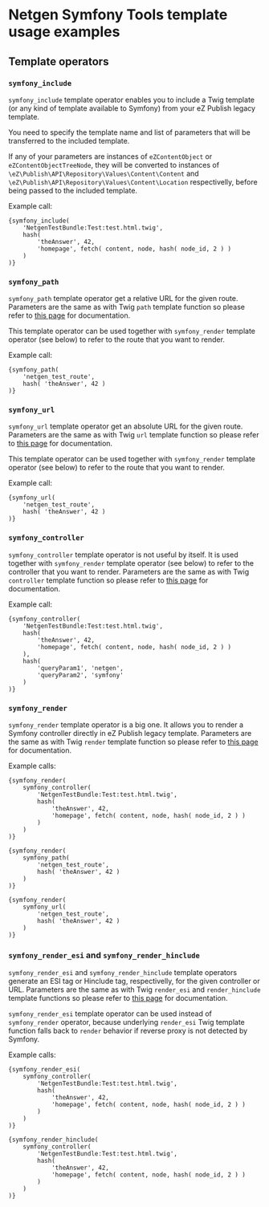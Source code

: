 # Netgen Symfony Tools template usage examples

## Template operators

### `symfony_include`

`symfony_include` template operator enables you to include a Twig template (or any kind of template available to Symfony) from your eZ Publish legacy template.

You need to specify the template name and list of parameters that will be transferred to the included template.

If any of your parameters are instances of `eZContentObject` or `eZContentObjectTreeNode`, they will be converted to instances of `\eZ\Publish\API\Repository\Values\Content\Content` and `\eZ\Publish\API\Repository\Values\Content\Location` respectivelly, before being passed to the included template.

Example call:

```smarty
{symfony_include(
    'NetgenTestBundle:Test:test.html.twig',
    hash(
        'theAnswer', 42,
        'homepage', fetch( content, node, hash( node_id, 2 ) )
    )
)}
```

### `symfony_path`

`symfony_path` template operator get a relative URL for the given route. Parameters are the same as with Twig `path` template function so please refer to [this page][1] for documentation.

This template operator can be used together with `symfony_render` template operator (see below) to refer to the route that you want to render.

Example call:

```smarty
{symfony_path(
    'netgen_test_route',
    hash( 'theAnswer', 42 )
)}
```

### `symfony_url`

`symfony_url` template operator get an absolute URL for the given route. Parameters are the same as with Twig `url` template function so please refer to [this page][1] for documentation.

This template operator can be used together with `symfony_render` template operator (see below) to refer to the route that you want to render.

Example call:

```smarty
{symfony_url(
    'netgen_test_route',
    hash( 'theAnswer', 42 )
)}
```

### `symfony_controller`

`symfony_controller` template operator is not useful by itself. It is used together with `symfony_render` template operator (see below) to refer to the controller that you want to render. Parameters are the same as with Twig `controller` template function so please refer to [this page][1] for documentation.

Example call:

```smarty
{symfony_controller(
    'NetgenTestBundle:Test:test.html.twig',
    hash(
        'theAnswer', 42,
        'homepage', fetch( content, node, hash( node_id, 2 ) )
    ),
    hash(
        'queryParam1', 'netgen',
        'queryParam2', 'symfony'
    )
)}
```

### `symfony_render`

`symfony_render` template operator is a big one. It allows you to render a Symfony controller directly in eZ Publish legacy template. Parameters are the same as with Twig `render` template function so please refer to [this page][1] for documentation.

Example calls:

```smarty
{symfony_render(
    symfony_controller(
        'NetgenTestBundle:Test:test.html.twig',
        hash(
            'theAnswer', 42,
            'homepage', fetch( content, node, hash( node_id, 2 ) )
        )
    )
)}
```

```smarty
{symfony_render(
    symfony_path(
        'netgen_test_route',
        hash( 'theAnswer', 42 )
    )
)}
```

```smarty
{symfony_render(
    symfony_url(
        'netgen_test_route',
        hash( 'theAnswer', 42 )
    )
)}
```

### `symfony_render_esi` and `symfony_render_hinclude`

`symfony_render_esi` and `symfony_render_hinclude` template operators generate an ESI tag or Hinclude tag, respectivelly, for the given controller or URL. Parameters are the same as with Twig `render_esi` and `render_hinclude` template functions so please refer to [this page][1] for documentation.

`symfony_render_esi` template operator can be used instead of `symfony_render` operator, because underlying `render_esi` Twig template function falls back to `render` behavior if reverse proxy is not detected by Symfony.

Example calls:

```smarty
{symfony_render_esi(
    symfony_controller(
        'NetgenTestBundle:Test:test.html.twig',
        hash(
            'theAnswer', 42,
            'homepage', fetch( content, node, hash( node_id, 2 ) )
        )
    )
)}
```

```smarty
{symfony_render_hinclude(
    symfony_controller(
        'NetgenTestBundle:Test:test.html.twig',
        hash(
            'theAnswer', 42,
            'homepage', fetch( content, node, hash( node_id, 2 ) )
        )
    )
)}
```

[1]: http://symfony.com/doc/current/reference/twig_reference.html
